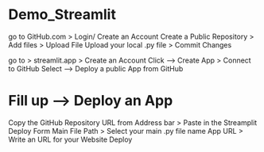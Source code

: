 # Demo_Streamlit
go to GitHub.com > Login/ Create an Account
Create a Public Repository > Add files > Upload File
Upload your local .py file > Commit Changes

go to > streamlit.app > Create an Account
Click --> Create App > Connect to GitHub
Select --> Deploy a public App from GitHub

# Fill up --> Deploy an App 
Copy the GitHub Repository URL from Address bar > Paste in the Streamplit Deploy Form
Main File Path > Select your main .py file name
App URL > Write an URL for your Website
Deploy
